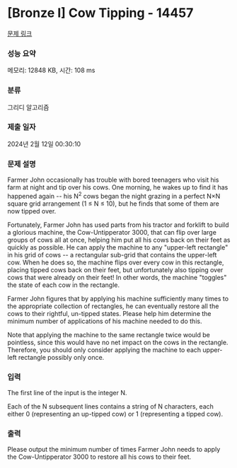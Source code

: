 # [Bronze I] Cow Tipping - 14457 

[문제 링크](https://www.acmicpc.net/problem/14457) 

### 성능 요약

메모리: 12848 KB, 시간: 108 ms

### 분류

그리디 알고리즘

### 제출 일자

2024년 2월 12일 00:30:10

### 문제 설명

<p>Farmer John occasionally has trouble with bored teenagers who visit his farm at night and tip over his cows. One morning, he wakes up to find it has happened again -- his N<sup>2</sup> cows began the night grazing in a perfect N×N square grid arrangement (1 ≤ N ≤ 10), but he finds that some of them are now tipped over.</p>

<p>Fortunately, Farmer John has used parts from his tractor and forklift to build a glorious machine, the Cow-Untipperator 3000, that can flip over large groups of cows all at once, helping him put all his cows back on their feet as quickly as possible. He can apply the machine to any "upper-left rectangle" in his grid of cows -- a rectangular sub-grid that contains the upper-left cow. When he does so, the machine flips over every cow in this rectangle, placing tipped cows back on their feet, but unfortunately also tipping over cows that were already on their feet! In other words, the machine "toggles" the state of each cow in the rectangle.</p>

<p>Farmer John figures that by applying his machine sufficiently many times to the appropriate collection of rectangles, he can eventually restore all the cows to their rightful, un-tipped states. Please help him determine the minimum number of applications of his machine needed to do this.</p>

<p>Note that applying the machine to the same rectangle twice would be pointless, since this would have no net impact on the cows in the rectangle. Therefore, you should only consider applying the machine to each upper-left rectangle possibly only once.</p>

### 입력 

 <p>The first line of the input is the integer N.</p>

<p>Each of the N subsequent lines contains a string of N characters, each either 0 (representing an up-tipped cow) or 1 (representing a tipped cow).</p>

### 출력 

 <p>Please output the minimum number of times Farmer John needs to apply the Cow-Untipperator 3000 to restore all his cows to their feet.</p>

